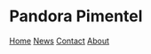<!DOCTYPE html>
<html>
<head>
  <h1> Pandora Pimentel </h1>
  <p>
  <a href="#home" class="active">Home</a> 
  <a href="#news">News</a>
  <a href="#contact">Contact</a>
  <a href="#about">About</a>
  </p>

</head>
<body>


</body>
</html>

